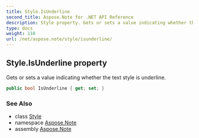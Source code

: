 ```yaml
---
title: Style.IsUnderline
second_title: Aspose.Note for .NET API Reference
description: Style property. Gets or sets a value indicating whether the text style is underline
type: docs
weight: 110
url: /net/aspose.note/style/isunderline/
---
```

## Style.IsUnderline property

Gets or sets a value indicating whether the text style is underline.

```csharp
public bool IsUnderline { get; set; }
```

### See Also

* class [Style](../)
* namespace [Aspose.Note](../../style/)
* assembly [Aspose.Note](../../../)


